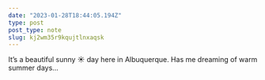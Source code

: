 ```yaml
---
date: "2023-01-28T18:44:05.194Z"
type: post 
post_type: note
slug: kj2wm35r9kqujtlnxaqsk
---
```

It’s a beautiful sunny ☀️ day here in Albuquerque. Has me dreaming of warm summer days…
